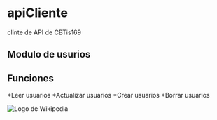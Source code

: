# apiCliente
clinte de API de CBTis169

## Modulo de usurios

Funciones
---------------
*Leer usuarios
*Actualizar usuarios
*Crear usuarios
*Borrar usuarios

![Logo de Wikipedia](https://upload.wikimedia.org/wikipedia/en/8/80/Wikipedia-logo-v2.svg "Wikipedia logo")
